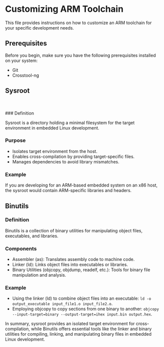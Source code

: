 # Customizing ARM Toolchain

This file provides instructions on how to customize an ARM toolchain for your specific development needs.

## Prerequisites

Before you begin, make sure you have the following prerequisites installed on your system:

- Git
- Crosstool-ng

## Sysroot
<br>
<br>
### Definition

Sysroot is a directory holding a minimal filesystem for the target environment in embedded Linux development.

### Purpose

- Isolates target environment from the host.
- Enables cross-compilation by providing target-specific files.
- Manages dependencies to avoid library mismatches.

### Example

If you are developing for an ARM-based embedded system on an x86 host, the sysroot would contain ARM-specific libraries and headers.

## Binutils

### Definition

Binutils is a collection of binary utilities for manipulating object files, executables, and libraries.

### Components

- Assembler (as): Translates assembly code to machine code.
- Linker (ld): Links object files into executables or libraries.
- Binary Utilities (objcopy, objdump, readelf, etc.): Tools for binary file manipulation and analysis.

### Example

- Using the linker (ld) to combine object files into an executable: `ld -o output_executable input_file1.o input_file2.o`.
- Employing objcopy to copy sections from one binary to another: `objcopy --input-target=binary --output-target=ihex input.bin output.hex`.

In summary, sysroot provides an isolated target environment for cross-compilation, while Binutils offers essential tools like the linker and binary utilities for compiling, linking, and manipulating binary files in embedded Linux development.


